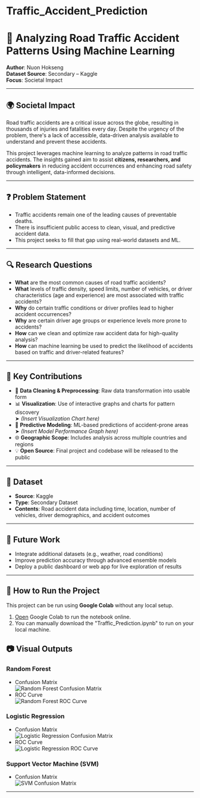 # Traffic_Accident_Prediction
# 🚦 Analyzing Road Traffic Accident Patterns Using Machine Learning

**Author**: Nuon Hokseng  
**Dataset Source**: Secondary – Kaggle  
**Focus**: Societal Impact

---

## 🌍 Societal Impact

Road traffic accidents are a critical issue across the globe, resulting in thousands of injuries and fatalities every day. Despite the urgency of the problem, there's a lack of accessible, data-driven analysis available to understand and prevent these accidents.

This project leverages machine learning to analyze patterns in road traffic accidents. The insights gained aim to assist **citizens, researchers, and policymakers** in reducing accident occurrences and enhancing road safety through intelligent, data-informed decisions.

---

## ❓ Problem Statement

- Traffic accidents remain one of the leading causes of preventable deaths.
- There is insufficient public access to clean, visual, and predictive accident data.
- This project seeks to fill that gap using real-world datasets and ML.

---

## 🔍 Research Questions

- **What** are the most common causes of road traffic accidents?
- **What** levels of traffic density, speed limits, number of vehicles, or driver characteristics (age and experience) are most associated with traffic accidents?
- **Why** do certain traffic conditions or driver profiles lead to higher accident occurrences?
- **Why** are certain driver age groups or experience levels more prone to accidents?
- **How** can we clean and optimize raw accident data for high-quality analysis?
- **How** can machine learning be used to predict the likelihood of accidents based on traffic and driver-related features?

---

## 🧠 Key Contributions

- 🧹 **Data Cleaning & Preprocessing**: Raw data transformation into usable form  
- 📊 **Visualization**: Use of interactive graphs and charts for pattern discovery  
  ➤ *(Insert Visualization Chart here)*  
- 🔮 **Predictive Modeling**: ML-based predictions of accident-prone areas  
  ➤ *(Insert Model Performance Graph here)*  
- 🌐 **Geographic Scope**: Includes analysis across multiple countries and regions  
- 💡 **Open Source**: Final project and codebase will be released to the public

---

## 📂 Dataset

- **Source**: Kaggle  
- **Type**: Secondary Dataset  
- **Contents**: Road accident data including time, location, number of vehicles, driver demographics, and accident outcomes

---

## 📌 Future Work

- Integrate additional datasets (e.g., weather, road conditions)
- Improve prediction accuracy through advanced ensemble models
- Deploy a public dashboard or web app for live exploration of results

---

## 🚀 How to Run the Project

This project can be run using **Google Colab** without any local setup.

1. [Open](https://colab.research.google.com/drive/1vSJUgNwP_f09gk_73ZvHvG-klmUJooqL?usp=sharing) Google Colab to run the notebook online.  
2. You can manually download the "Traffic_Prediction.ipynb" to run on your local machine.

## 📷 Visual Outputs 

### Random Forest  
- Confusion Matrix  
  ![Random Forest Confusion Matrix](https://github.com/SengZ05/Traffic_Accident_Prediction/blob/main/Random%20Forest_confusion_matrix.png?raw=true)  
- ROC Curve  
  ![Random Forest ROC Curve](https://github.com/SengZ05/Traffic_Accident_Prediction/blob/main/Random%20Forest_roc_curve.png?raw=true)  

### Logistic Regression  
- Confusion Matrix  
  ![Logistic Regression Confusion Matrix](https://github.com/SengZ05/Traffic_Accident_Prediction/blob/main/Logistic%20Regression_confusion_matrix.png?raw=true)  
- ROC Curve  
  ![Logistic Regression ROC Curve](https://github.com/SengZ05/Traffic_Accident_Prediction/blob/main/Logistic%20Regression_roc_curve.png?raw=true)  

### Support Vector Machine (SVM)  
- Confusion Matrix  
  ![SVM Confusion Matrix](https://github.com/SengZ05/Traffic_Accident_Prediction/blob/main/SVM_confusion_matrix.png?raw=true)  

---

